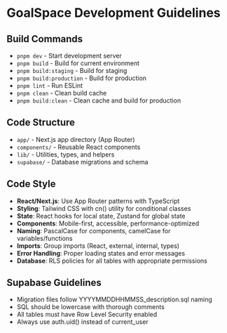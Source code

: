 # GoalSpace Development Guidelines

## Build Commands
- `pnpm dev` - Start development server
- `pnpm build` - Build for current environment
- `pnpm build:staging` - Build for staging
- `pnpm build:production` - Build for production
- `pnpm lint` - Run ESLint
- `pnpm clean` - Clean build cache
- `pnpm build:clean` - Clean cache and build for production

## Code Structure
- `app/` - Next.js app directory (App Router)
- `components/` - Reusable React components
- `lib/` - Utilities, types, and helpers
- `supabase/` - Database migrations and schema

## Code Style
- **React/Next.js**: Use App Router patterns with TypeScript
- **Styling**: Tailwind CSS with cn() utility for conditional classes
- **State**: React hooks for local state, Zustand for global state
- **Components**: Mobile-first, accessible, performance-optimized
- **Naming**: PascalCase for components, camelCase for variables/functions
- **Imports**: Group imports (React, external, internal, types)
- **Error Handling**: Proper loading states and error messages
- **Database**: RLS policies for all tables with appropriate permissions

## Supabase Guidelines
- Migration files follow YYYYMMDDHHMMSS_description.sql naming
- SQL should be lowercase with thorough comments
- All tables must have Row Level Security enabled
- Always use auth.uid() instead of current_user